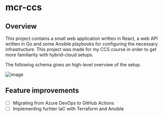 # mcr-ccs
## Overview
This project contains a small web application written in React, a web API written in Go and some Ansible playbooks for configuring the necessary infrastructure. 
This project was made for my CCS course in order to get more familiarity with hybrid-cloud setups.

The following schema gives an high-level overview of the setup.

![image](https://github.com/user-attachments/assets/835a0b97-308f-4fb7-aeb6-3d11851ebd4e)


## Feature improvements
- [ ] Migrating from Azure DevOps to GitHub Actions
- [ ] Implementing furhter IaC with Terraform and Ansible
